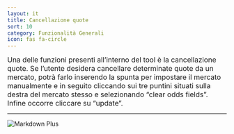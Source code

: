```yaml
---
layout: it
title: Cancellazione quote
sort: 10
category: Funzionalità Generali
icon: fas fa-circle
---
```

<p class="message">
    
</p>

 <font size="3">Una delle funzioni presenti all’interno del tool è la cancellazione quote. Se l’utente desidera cancellare determinate quote da un mercato, potrà farlo inserendo la spunta per impostare il mercato manualmente e in seguito cliccando sui tre puntini situati sulla destra del mercato stesso e selezionando “clear odds fields”. Infine occorre cliccare su “update”.</font>

 ---


![Markdown Plus]({{site.baseurl}}/public/images/gestione-quote/clear-odds-field.png)